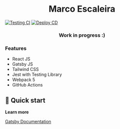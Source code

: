 <h1 align="center">
  Marco Escaleira
</h1>

[![Testing CI](https://github.com/MarcoEscaleira/portfolio/actions/workflows/testing.yml/badge.svg)](https://github.com/MarcoEscaleira/portfolio/actions/workflows/node.js.yml) [![Deploy CD](https://github.com/MarcoEscaleira/portfolio/actions/workflows/deploy.yml/badge.svg)](https://github.com/MarcoEscaleira/portfolio/actions/workflows/deploy.yml)

<h3 align="center">
  Work in progress :)
</h3>

### Features
 - React JS
 - Gatsby JS
 - Tailwind CSS
 - Jest with Testing Library
 - Webpack 5
 - GitHub Actions

## 🚀 Quick start

**Learn more**

[Gatsby Documentation](https://www.gatsbyjs.com/docs)

